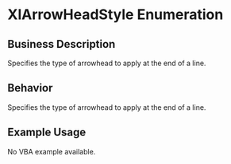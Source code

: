 # XlArrowHeadStyle Enumeration

## Business Description
Specifies the type of arrowhead to apply at the end of a line.

## Behavior
Specifies the type of arrowhead to apply at the end of a line.

## Example Usage
No VBA example available.